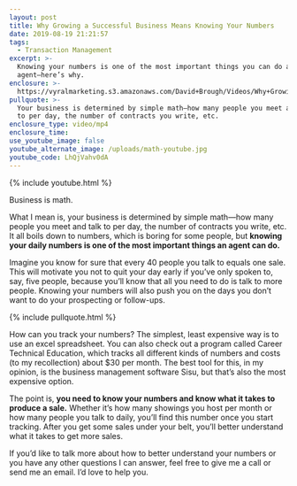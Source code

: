 ```yaml
---
layout: post
title: Why Growing a Successful Business Means Knowing Your Numbers
date: 2019-08-19 21:21:57
tags:
  - Transaction Management
excerpt: >-
  Knowing your numbers is one of the most important things you can do as an
  agent—here’s why.
enclosure: >-
  https://vyralmarketing.s3.amazonaws.com/David+Brough/Videos/Why+Growing+a+Successful+Business+Means+Knowing+Your+Numbers.mp4
pullquote: >-
  Your business is determined by simple math—how many people you meet and talk
  to per day, the number of contracts you write, etc.
enclosure_type: video/mp4
enclosure_time:
use_youtube_image: false
youtube_alternate_image: /uploads/math-youtube.jpg
youtube_code: LhQjVahv0dA
---
```


{% include youtube.html %}

Business is math.&nbsp;

What I mean is, your business is determined by simple math—how many people you meet and talk to per day, the number of contracts you write, etc. It all boils down to numbers, which is boring for some people, but **knowing your daily numbers is one of the most important things an agent can do.&nbsp;**

Imagine you know for sure that every 40 people you talk to equals one sale. This will motivate you not to quit your day early if you’ve only spoken to, say, five people, because you’ll know that all you need to do is talk to more people. Knowing your numbers will also push you on the days you don’t want to do your prospecting or follow-ups.&nbsp;

{% include pullquote.html %}

How can you track your numbers? The simplest, least expensive way is to use an excel spreadsheet. You can also check out a program called Career Technical Education, which tracks all different kinds of numbers and costs (to my recollection) about $30 per month. The best tool for this, in my opinion, is the business management software Sisu, but that’s also the most expensive option.&nbsp;

The point is, **you need to know your numbers and know what it takes to produce a sale.** Whether it’s how many showings you host per month or how many people you talk to daily, you’ll find this number once you start tracking. After you get some sales under your belt, you’ll better understand what it takes to get more sales.&nbsp;

If you’d like to talk more about how to better understand your numbers or you have any other questions I can answer, feel free to give me a call or send me an email. I’d love to help you.